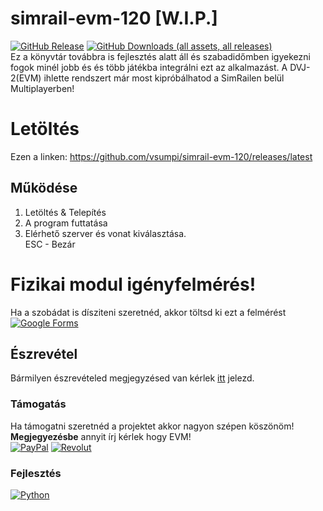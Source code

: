 # simrail-evm-120 [W.I.P.]
[![GitHub Release](https://img.shields.io/github/v/release/vsumpi/simrail-evm-120)](https://github.com/vsumpi/simrail-evm-120/releases/latest)
[![GitHub Downloads (all assets, all releases)](https://img.shields.io/github/downloads/vsumpi/simrail-evm-120/total)](https://github.com/vsumpi/simrail-evm-120/releases/latest)<br>
Ez a könyvtár továbbra is fejlesztés alatt áll és szabadidőmben igyekezni fogok minél jobb és és több játékba integrálni ezt az alkalmazást.
A DVJ-2(EVM) ihlette rendszert már most kipróbálhatod a SimRailen belül Multiplayerben!
# Letöltés
Ezen a linken: https://github.com/vsumpi/simrail-evm-120/releases/latest
## Működése
1. Letöltés & Telepítés
2. A program futtatása
3. Elérhető szerver és vonat kiválasztása.<br>
ESC - Bezár
# Fizikai modul igényfelmérés!
Ha a szobádat is dísziteni szeretnéd, akkor töltsd ki ezt a felmérést<br>
[![Google Forms](https://img.shields.io/badge/Google%20Forms-7248B9.svg?style=for-the-badge&logo=Google-Forms&logoColor=white)](https://docs.google.com/forms/d/e/1FAIpQLSdN6Lg1HcpgPKG5yofkDEE01M79fkpxeSfwTMg8YjC83vOTlA/viewform?usp=sharing)
## Észrevétel
Bármilyen észrevételed megjegyzésed van kérlek [itt](https://github.com/vsumpi/simrail-evm-120/issues) jelezd.
### Támogatás
Ha támogatni szeretnéd a projektet akkor nagyon szépen köszönöm!
**Megjegyezésbe** annyit írj kérlek hogy EVM!<br>
[![PayPal](https://img.shields.io/badge/PayPal-003087.svg?style=for-the-badge&logo=PayPal&logoColor=white)](https://www.paypal.com/paypalme/sumpiii)
[![Revolut](https://img.shields.io/badge/Revolut-191C1F.svg?style=for-the-badge&logo=Revolut&logoColor=white)](https://revolut.me/vsumpi2)<br>
### Fejlesztés
[![Python](https://img.shields.io/badge/Python-3776AB.svg?style=for-the-badge&logo=Python&logoColor=white)](https://www.python.org/)
